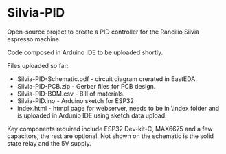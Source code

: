 # Silvia-PID
Open-source project to create a PID controller for the Rancilio Silvia espresso machine. 

Code composed in Arduino IDE to be uploaded shortly.

Files uploaded so far:
 - Silvia-PID-Schematic.pdf - circuit diagram crerated in EastEDA.
 - Silvia-PID-PCB.zip - Gerber files for PCB design.
 - Silvia-PID-BOM.csv - Bill of materials. 
 - Silvia-PID.ino - Arduino sketch for ESP32
 - index.html - htmpl page for webserver, needs to be in \index folder and is uploaded in Ardunio IDE using sketch data upload.

Key components required include ESP32 Dev-kit-C, MAX6675 and a few capacitors, the rest are optional. Not shown on the schematic is the solid state relay and the 5V supply.  
